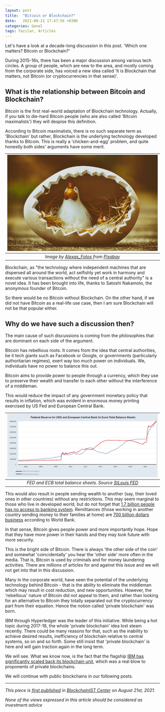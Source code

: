 ```yaml
---
layout: post
title:  "Bitcoin or Blockchain?"
date:   2021-08-21 17:47:56 +0300
categories: Genel
tags: Yazılar, Articles
---
```


Let's have a look at a decade-long discussion in this post. 'Which one matters? Bitcoin or Blockchain?'

During 2015-16s, there has been a major discussion among various tech circles. A group of people, which are new to the area, and mostly coming from the corporate side, has voiced a new idea called 'It is Blockchain that matters, not Bitcoin (or cryptocurrencies in that sense)'. 

## What is the relationship between Bitcoin and Blockchain?

Bitcoin is the first real-world adaptation of Blockchain technology. Actually, if you talk to die-hard Bitcoin people (who are also called 'Bitcoin maximalists') they will despise this definition. 

According to Bitcoin maximalists, there is no such separate term as 'Blockchain' but rather, Blockchain is the underlying technology developed thanks to Bitcoin. This is really a 'chicken-and-egg' problem, and quite honestly both sides' arguments have some merit. 

| ![chicken_and_egg](/assets/easter-4128118_800.jpg)|
|:--:| 
| *Image by [Alexas_Fotos](https://pixabay.com/users/alexas_fotos-686414/) from [Pixabay](https://pixabay.com/)*|

Blockchain, as "the technology where independent machines that are dispersed all around the world, act selfishly yet work in harmony and execute various transactions without the need of a central authority" is a novel idea. It has been brought into life, thanks to Satoshi Nakamoto, the anonymous founder of Bitcoin. 

So there would be no Bitcoin without Blockchain. On the other hand, if we did not have Bitcoin as a real-life use case, then I am sure Blockchain will not be that popular either. 

## Why do we have such a discussion then?

The main cause of such discussions is coming from the philosophies that are dominant on each side of the argument. 

Bitcoin has rebellious roots. It comes from the idea that central authorities, be it tech giants such as Facebook or Google, or governments (particularly authoritarian regimes), exert way too much power on individuals. We, individuals have no power to balance this out. 

Bitcoin aims to provide power to people through a currency, which they use to preserve their wealth and transfer to each other without the interference of a middleman. 

This would reduce the impact of any government monetary policy that results in inflation, which was evident in enormous money printing exercised by US Fed and European Central Bank. 

| ![CEB_FED_total_assets](/assets/CEB_FED_total_assets.png)|
|:--:| 
| *FED and ECB total balance sheets. Source [StLouis FED](https://fred.stlouisfed.org/series/WALCL)*|

This would also result in people sending wealth to another (say, their loved ones in other countries) without any restrictions. This may seem marginal to those who live in developed world, but do not forget that [1.7 billion people has no access to banking system](https://www.worldbank.org/en/news/immersive-story/2018/05/18/gains-in-financial-inclusion-gains-for-a-sustainable-world?cid=ECR_TT_worldbank_EN_EXT). Remittances (those working in another country sending money to their families at home) are [700 billion dollars business](https://www.weforum.org/agenda/2021/05/infographic-what-are-the-world-s-top-remittance-recipients/#:~:text=According%20to%20new%20World%20Bank,%24548%20billion%20(%2D1.6%20percent)) according to World Bank. 

In that sense, Bitcoin gives people power and more importantly hope. Hope that they have more power in their hands and they may look future with more security. 

This is the bright side of Bitcoin. There is always 'the other side of the coin' and somewhat 'coincidentally' you hear the 'other side' more often in the media. That is, Bitcoin is used by criminals and for money laundering activities.  There are millions of articles for and against this issue and we will not get into that in this discussion. 

Many in the corporate world, have seen the potential of the underlying technology behind Bitcoin - that is the ability to eliminate the middleman which may result in cost reduction, and new opportunities. However, the 'rebellious' nature of Bitcoin did not appeal to them, and rather than looking for an alternative to Bitcoin they totally separated out the cryptocurrency part from their equation.  Hence the notion called 'private blockchain' was born. 

IBM through Hyperledger was the leader of this initiative. While being a hot topic during 2017-18, the whole 'private blockchain' idea lost steam recently. There could be many reasons for that, such as the inability to achieve desired results, inefficiency of blockchain relative to central systems, so on and so forth.  Some still insist that 'private blockchain' is here and will gain traction again in the long term. 

We will see. What we know now, is the fact that the flagship [IBM has significantly scaled back its blockchain unit](https://www.coindesk.com/ibm-blockchain-revenue-misses-job-cuts-sources), which was a real blow to proponents of private blockchains.  

We will continue with public blockchains in our following posts. 

---
*This piece is [first published](https://medium.com/bcistcenter/bitcoin-or-blockchain-73942579255c) in [BlockchainIST Center](https://medium.com/blockchainist-center) on August 21st, 2021.*

*None of the views expressed in this article should be considered as investment advice*
